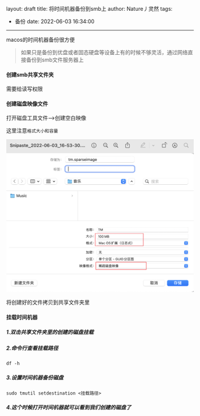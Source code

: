 layout: draft
title: 将时间机器备份到smb上
author: Nature丿灵然
tags:
  - 备份
date: 2022-06-03 16:34:00
---
macos的时间机器备份很方便

<!--more-->

> 如果只是备份到优盘或者固态硬盘等设备上有的时候不够灵活，通过网络直接备份到smb文件服务器上

#### 创建smb共享文件夹

需要给读写权限

#### 创建磁盘映像文件

打开磁盘工具文件-->创建空白映像

这里注意`格式大小和容量`

![图](../images/pasted-25.png)

将创建好的文件拷贝到共享文件夹里

#### 挂载时间机器

##### 1.双击共享文件夹里的创建的磁盘挂载

##### 2.命令行查看挂载路径

```shell
df -h
```

##### 3.设置时间机器备份磁盘

```shell
sudo tmutil setdestination <挂载路径>
```

##### 4.这个时候打开时间机器就可以看到我们创建的磁盘了
